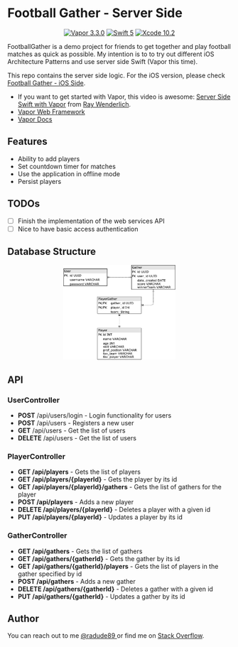 # Football Gather - Server Side

<p align="center">
    <a href="https://github.com/vapor/vapor"><img src="https://img.shields.io/badge/Vapor-3.3.0-blue.svg" alt="Vapor 3.3.0" /></a>
    <a href="https://swift.org"><img src="https://img.shields.io/badge/swift-5-orange.svg" alt="Swift 5" /></a>
    <a href="https://developer.apple.com/xcode/"><img src="https://img.shields.io/badge/Xcode-10.2-blue.svg" alt="Xcode 10.2" /></a>
</p>
                                                                                                                         
FootballGather is a demo project for friends to get together and play football matches as quick as possible.
My intention is to to try out different iOS Architecture Patterns and use server side Swift (Vapor this time).

This repo contains the server side logic. For the iOS version, please check <a href="https://github.com/radude89/footballgather-ios" target="_blank">Football Gather - iOS Side</a>.

* If you want to get started with Vapor, this video is awesome: <a href="https://www.raywenderlich.com/870225-server-side-swift-with-vapor">Server Side Swift with Vapor</a> from <a href="https://www.raywenderlich.com/">Ray Wenderlich</a>.
* <a href="https://github.com/vapor/vapor">Vapor Web Framework</a>
* <a href="https://docs.vapor.codes/3.0/">Vapor Docs</a>

## Features
* Ability to add players
* Set countdown timer for matches
* Use the application in offline mode
* Persist players

## TODOs

- [ ] Finish the implementation of the web services API
- [ ] Nice to have basic access authentication

## Database Structure

<p align="center">
    <img src="https://github.com/radude89/footballgather-ws/blob/master/Screenshots/FootballGather-db-diagram-v01.png" width="50%" height="50%" alt="FootballGather-db-diagram" />
</p>

## API

### UserController
* **POST** /api/users/login - Login functionality for users
* **POST** /api/users - Registers a new user
* **GET** /api/users - Get the list of users
* **DELETE** /api/users - Get the list of users

### PlayerController
* **GET /api/players** - Gets the list of players
* **GET /api/players/{playerId}** - Gets the player by its id
* **GET /api/players/{playerId}/gathers** - Gets the list of gathers for the player
* **POST /api/players** - Adds a new player
* **DELETE /api/players/{playerId}** - Deletes a player with a given id
* **PUT /api/players/{playerId}** - Updates a player by its id

### GatherController
* **GET /api/gathers** - Gets the list of gathers
* **GET /api/gathers/{gatherId}** - Gets the gather by its id
* **GET /api/gathers/{gatherId}/players** - Gets the list of players in the gather specified by id
* **POST /api/gathers** - Adds a new gather
* **DELETE /api/gathers/{gatherId}** - Deletes a gather with a given id
* **PUT /api/gathers/{gatherId}** - Updates a gather by its id

## Author
You can reach out to me <a href="https://twitter.com/radude89">@radude89 </a> or find me on <a href="https://stackoverflow.com/users/893046/radu-dan">Stack Overflow</a>.
